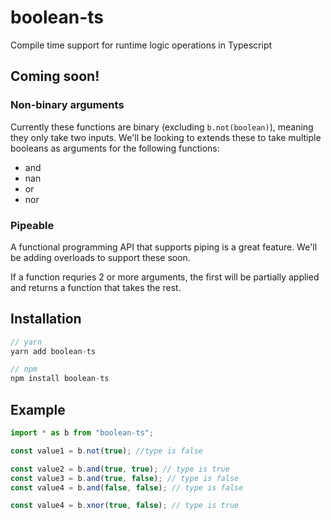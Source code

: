 # boolean-ts

Compile time support for runtime logic operations in Typescript

## Coming soon!

### Non-binary arguments

Currently these functions are binary (excluding `b.not(boolean)`), meaning they only take two inputs.
We'll be looking to extends these to take multiple booleans as arguments for the following functions:

- and
- nan
- or
- nor

### Pipeable

A functional programming API that supports piping is a great feature.
We'll be adding overloads to support these soon.

If a function requries 2 or more arguments, the first will be partially applied and returns a function that takes the rest.

## Installation

```js
// yarn
yarn add boolean-ts

// npm
npm install boolean-ts
```

## Example

```ts
import * as b from "boolean-ts";

const value1 = b.not(true); //type is false

const value2 = b.and(true, true); // type is true
const value3 = b.and(true, false); // type is false
const value4 = b.and(false, false); // type is false

const value4 = b.xnor(true, false); // type is true
```
